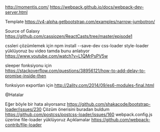 http://momentjs.com/
https://webpack.github.io/docs/webpack-dev-server.html

Template
https://v4-alpha.getbootstrap.com/examples/narrow-jumbotron/

Source of Galaxy
https://github.com/cassiozen/ReactCasts/tree/master/episode1

cssleri çözümlemek için
npm install --save-dev css-loader style-loader yüklüyoruz
bu video tamda bunu anlatıyor
https://www.youtube.com/watch?v=L1QMrPsPV5w

sleeper fonksiyonu için
https://stackoverflow.com/questions/38956121/how-to-add-delay-to-promise-inside-then

fonksiyon exportları için
http://2ality.com/2014/09/es6-modules-final.html

@Hatalar

Eğer böyle bir hata alıyorsanız https://github.com/shakacode/bootstrap-loader/issues/230
Çözüm önerisini buradan buldum https://github.com/postcss/postcss-loader/issues/160
webpack.config.js üzerine file-loader yüklüyoruz
Açıklamalar
https://github.com/webpack-contrib/file-loader
